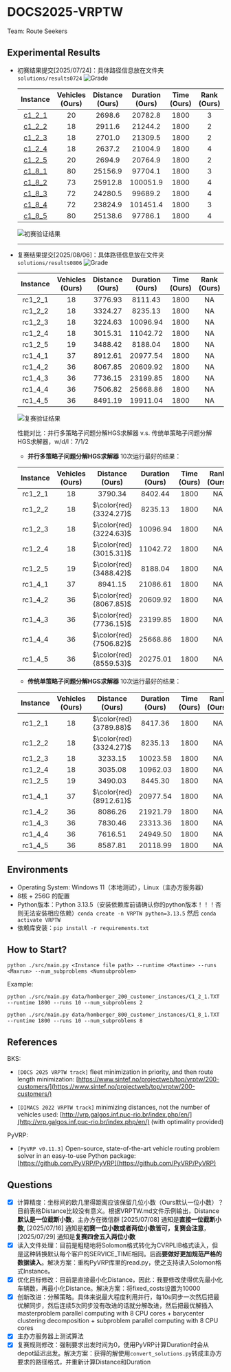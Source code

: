# DOCS2025-VRPTW

Team: Route Seekers

## Experimental Results

- 初赛结果提交[2025/07/24]：具体路径信息放在文件夹 `solutions/results0724` ![Grade](https://img.shields.io/badge/Rank-4/37-green)

  |                           Instance                           | Vehicles (Ours) | Distance (Ours) | Duration (Ours) | Time (Ours) | Rank (Ours) |
  | :----------------------------------------------------------: | :-------------: | :-------------: | :-------------: | :---------: | :---------: |
  | [c1_2_1](https://www.sintef.no/contentassets/67388a7eea5c43cca4f52312c0688142/c1_2_1.txt) |       20        |     2698.6      |     20782.8     |    1800     |      3      |
  | [c1_2_2](https://www.sintef.no/contentassets/67388a7eea5c43cca4f52312c0688142/c1_2_2.18_2917.89.txt) |       18        |     2911.6      |     21244.2     |    1800     |      2      |
  | [c1_2_3](https://www.sintef.no/contentassets/67388a7eea5c43cca4f52312c0688142/c1_2_4.18_2643.31.txt) |       18        |     2701.0      |     21309.5     |    1800     |      2      |
  | [c1_2_4](https://www.sintef.no/contentassets/67388a7eea5c43cca4f52312c0688142/c1_2_4.18_2643.31.txt) |       18        |     2637.2      |     21004.9     |    1800     |      4      |
  | [c1_2_5](https://www.sintef.no/contentassets/67388a7eea5c43cca4f52312c0688142/c1_2_5.txt) |       20        |     2694.9      |     20764.9     |    1800     |      2      |
  | [c1_8_1](https://www.sintef.no/contentassets/7951fb4f7ba04b7580ddcd23bd532cc1/c1_8_1.25184.38.sintef.txt) |       80        |     25156.9     |     97704.1     |    1800     |      3      |
  | [c1_8_2](https://www.sintef.no/contentassets/7951fb4f7ba04b7580ddcd23bd532cc1/c1_8_2-72-26540.53.txt) |       73        |     25912.8     |    100051.9     |    1800     |      4      |
  | [c1_8_3](https://www.sintef.no/contentassets/7951fb4f7ba04b7580ddcd23bd532cc1/c1_8_3.72_24242.49.txt) |       72        |     24280.5     |     99689.2     |    1800     |      4      |
  | [c1_8_4](https://www.sintef.no/contentassets/7951fb4f7ba04b7580ddcd23bd532cc1/c1_8_4-23824-17-sintef.txt) |       72        |     23824.9     |    101451.4     |    1800     |      3      |
  | [c1_8_5](https://www.sintef.no/contentassets/7951fb4f7ba04b7580ddcd23bd532cc1/c1_8_5.25166.28.sintef.txt) |       80        |     25138.6     |     97786.1     |    1800     |      4      |

  ![初赛验证结果](./images/validation.png)

  ---------------------------------------------------

- 复赛结果提交[2025/08/06]：具体路径信息放在文件夹 `solutions/results0806` ![Grade](https://img.shields.io/badge/Rank-NA/25-green)

  | Instance | Vehicles (Ours) | Distance (Ours) | Duration (Ours) | Time (Ours) | Rank (Ours) |
  | :------: | :-------------: | :-------------: | :-------------: | :---------: | :---------: |
  | rc1_2_1  |       18        |     3776.93     |     8111.43     |    1800     |     NA        |
  | rc1_2_2  |       18        |     3324.27     |     8235.13     |    1800     |     NA        |
  | rc1_2_3  |       18        |     3224.63     |     10096.94    |    1800     |     NA        |
  | rc1_2_4  |       18        |     3015.31     |     11042.72    |    1800     |     NA        |
  | rc1_2_5  |       19        |     3488.42     |     8188.04     |    1800     |     NA        |
  | rc1_4_1  |       37        |     8912.61     |    20977.54     |    1800     |     NA        |
  | rc1_4_2  |       36        |     8067.85     |    20609.92     |    1800     |     NA        |
  | rc1_4_3  |       36        |     7736.15     |    23199.85     |    1800     |     NA        |
  | rc1_4_4  |       36        |     7506.82     |    25668.86     |    1800     |     NA        |
  | rc1_4_5  |       36        |     8491.19     |    19911.04     |    1800     |     NA        |
  
  ![复赛验证结果](./images/validation2.png)

  性能对比：并行多策略子问题分解HGS求解器 v.s. 传统单策略子问题分解HGS求解器，w/d/l：7/1/2 

  - **并行多策略子问题分解HGS求解器** 10次运行最好的结果：

  | Instance | Vehicles (Ours) | Distance (Ours) | Duration (Ours) | Time (Ours) | Rank (Ours) |
  | :------: | :-------------: | :-------------: | :-------------: | :---------: | :---------: |
  | rc1_2_1  |       18        |    3790.34      |     8402.44     |    1800     |     NA        |
  | rc1_2_2  |       18        |    $\color{red}{3324.27}$      |     8235.13     |    1800     |     NA        |
  | rc1_2_3  |       18        |    $\color{red}{3224.63}$      |    10096.94     |    1800     |     NA        |
  | rc1_2_4  |       18        |    $\color{red}{3015.31}$      |    11042.72     |    1800     |     NA        |
  | rc1_2_5  |       19        |    $\color{red}{3488.42}$      |     8188.04     |    1800     |     NA        |
  | rc1_4_1  |       37        |    8941.15      |    21086.61     |    1800     |     NA        |
  | rc1_4_2  |       36        |    $\color{red}{8067.85}$      |    20609.92     |    1800     |     NA        |
  | rc1_4_3  |       36        |    $\color{red}{7736.15}$      |    23199.85     |    1800     |     NA        |
  | rc1_4_4  |       36        |    $\color{red}{7506.82}$      |    25668.86     |    1800     |     NA        |
  | rc1_4_5  |       36        |    $\color{red}{8559.53}$      |    20275.01     |    1800     |     NA        |
  
  - **传统单策略子问题分解HGS求解器** 10次运行最好的结果：

  | Instance | Vehicles (Ours) | Distance (Ours) | Duration (Ours) | Time (Ours) | Rank (Ours) |
  | :------: | :-------------: | :-------------: | :-------------: | :---------: | :---------: |
  | rc1_2_1  |       18        |     $\color{red}{3789.88}$     |     8417.36     |    1800     |     NA        |
  | rc1_2_2  |       18        |     $\color{red}{3324.27}$     |     8235.13     |    1800     |     NA        |
  | rc1_2_3  |       18        |     3233.15     |    10023.58     |    1800     |     NA        |
  | rc1_2_4  |       18        |     3035.08     |    10962.03     |    1800     |     NA        |
  | rc1_2_5  |       19        |     3490.03     |     8445.30     |    1800     |     NA        |
  | rc1_4_1  |       37        |     $\color{red}{8912.61}$     |    20977.54     |    1800     |     NA        |
  | rc1_4_2  |       36        |     8086.26     |    21921.79     |    1800     |     NA        |
  | rc1_4_3  |       36        |     7830.46     |    23313.36     |    1800     |     NA        |
  | rc1_4_4  |       36        |     7616.51     |    24949.50     |    1800     |     NA        |
  | rc1_4_5  |       36        |     8587.81     |    20118.99     |    1800     |     NA        |


## Environments

- Operating System: Windows 11（本地测试），Linux（主办方服务器）
- 8核 + 256G 的配置
- Python版本：Python 3.13.5（安装依赖库前请确认你的python版本！！！否则无法安装相应依赖）`conda create -n VRPTW python=3.13.5` 然后 `conda activate VRPTW`
- 依赖库安装：`pip install -r requirements.txt`



## How to Start?

`python ./src/main.py <Instance file path> --runtime <Maxtime> --runs <Maxrun> --num_subproblems <Numsubproblem>`

Example:

`python ./src/main.py data/homberger_200_customer_instances/C1_2_1.TXT --runtime 1800 --runs 10 --num_subproblems 2`

`python ./src/main.py data/homberger_800_customer_instances/C1_8_1.TXT --runtime 1800 --runs 10 --num_subproblems 8`

## References

BKS:

- `[DOCS 2025 VRPTW track]` fleet minimization in priority, and then route length minimization: [https://www.sintef.no/projectweb/top/vrptw/200-customers/](https://www.sintef.no/projectweb/top/vrptw/200-customers/)

- `[DIMACS 2022 VRPTW track]` minimizing distances, not the number of vehicles used: [http://vrp.galgos.inf.puc-rio.br/index.php/en/](http://vrp.galgos.inf.puc-rio.br/index.php/en/) (with optimality provided)

PyVRP:

- `[PyVRP v0.11.3]` Open-source, state-of-the-art vehicle routing problem solver in an easy-to-use Python package: [https://github.com/PyVRP/PyVRP](https://github.com/PyVRP/PyVRP)



## Questions

- [x] 计算精度：坐标间的欧几里得距离应该保留几位小数（Ours默认一位小数）？目前表格Distance比较没有意义。根据VRPTW.md文件示例输出，Distance**默认是一位截断小数**，主办方在微信群 [2025/07/08] 通知是**直接一位截断小数**, [2025/07/16] 通知是**初赛一位小数或者两位小数皆可，复赛会注意**， [2025/07/29] 通知是**复赛四舍五入两位小数**
- [x] 读入文件处理：目前是粗糙地将Solomon格式转化为CVRPLIB格式读入，但是这种转换默认每个客户的SERVICE_TIME相同。后面**要做好更加规范严格的数据读入**。解决方案：重构PyVRP库里的read.py，使之支持读入Solomon格式Instance。
- [x] 优化目标修改：目前是直接最小化Distance，因此：我要修改使得优先最小化车辆数，再最小化Distance。解决方案：将fixed_costs设置为10000
- [x] 创新改进：分解策略。具体来说最大程度利用并行，每10s同步一次然后把最优解同步，然后连续5次同步没有改进的话就分解改进，然后把最优解插入 masterproblem parallel computing with 8 CPU cores + barycenter clustering decomposition + subproblem parallel computing with 8 CPU cores 
- [x] 主办方服务器上测试算法
- [x] 复赛规则修改：强制要求出发时间为0，使用PyVRP计算Duration时会从depot延迟出发。解决方案：获得的解使用`convert_solutions.py`转成主办方要求的路径格式，并重新计算Distance和Duration
